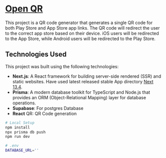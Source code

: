 # [Open QR](https://one.relativelyrehan.co/)

This project is a QR code generator that generates a single QR code for both Play Store and App Store app links. The QR code will redirect the user to the correct app store based on their device. iOS users will be redirected to the App Store, while Android users will be redirected to the Play Store.

## Technologies Used
This project was built using the following technologies:

- **Next.js**: A React framework for building server-side rendered (SSR) and static websites. Have used latest released stable App directory [Next 13.4](https://nextjs.org/blog/next-13-4).
- **Prisma**: A modern database toolkit for TypeScript and Node.js that provides an ORM (Object-Relational Mapping) layer for database operations.
- **Supabase**: For postgres Database
- **React** QR: QR Code generation


```bash
# Local Setup
npm install
npx prisma db push
npm run dev
```

```bash
# .env
DATABASE_URL=''
```
